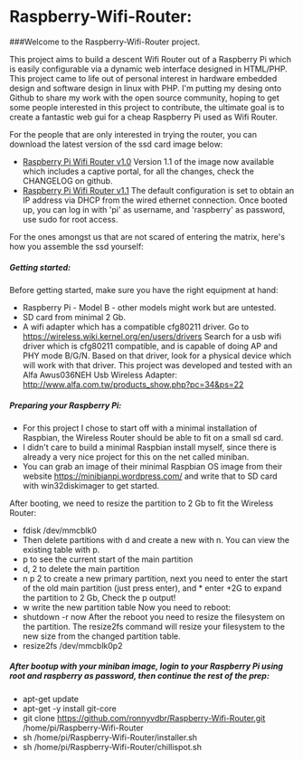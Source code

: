 # Raspberry-Wifi-Router:

###Welcome to the Raspberry-Wifi-Router project.

This project aims to build a descent Wifi Router out of a Raspberry Pi which is easily configurable via
a dynamic web interface designed in HTML/PHP.
This project came to life out of personal interest in hardware embedded design and software design in linux with PHP.
I'm putting my desing onto Github to share my work with the open source community, hoping to get some people interested in this project to contribute, the ultimate goal is to create a fantastic web gui for a cheap Raspberry Pi used as Wifi Router.

For the people that are only interested in trying the router, you can download the latest version of the ssd card image below:
* [Raspberry Pi Wifi Router v1.0](http://ronnyvdb.synology.me:8080/RaspberryWAPv1.0.zip)
Version 1.1 of the image now available which includes a captive portal, for all the changes, check the CHANGELOG on github.
* [Raspberry Pi Wifi Router v1.1](http://ronnyvdb.synology.me:8080/RaspberryWAPv1.1.zip)
The default configuration is set to obtain an IP address via DHCP from the wired ethernet connection.
Once booted up, you can log in with 'pi' as username, and 'raspberry' as password, use sudo for root access.

For the ones amongst us that are not scared of entering the matrix, here's how you assemble the ssd yourself:

##### Getting started:
Before getting started, make sure you have the right equipment at hand:
* Raspberry Pi - Model B - other models might work but are untested.
* SD card from minimal 2 Gb.
* A wifi adapter which has a compatible cfg80211 driver.
Go to https://wireless.wiki.kernel.org/en/users/drivers
Search for a usb wifi driver which is cfg80211 compatible, and is capable of doing AP and PHY mode B/G/N.
Based on that driver, look for a physical device which will work with that driver.
This project was developed and tested with an Alfa Awus036NEH Usb Wireless Adapter: http://www.alfa.com.tw/products_show.php?pc=34&ps=22

##### Preparing your Raspberry Pi:
* For this project I chose to start off with a minimal installation of Raspbian, the Wireless Router should be able to fit on a small sd card.
* I didn't care to build a minimal Raspbian install myself, since there is already a very nice project for this on the net called miniban.
* You can grab an image of their minimal Raspbian OS image from their website https://minibianpi.wordpress.com/ and write that to SD card with win32diskimager to get started.

After booting, we need to resize the partition to 2 Gb to fit the Wireless Router:
* fdisk /dev/mmcblk0
* Then delete partitions with d and create a new with n. You can view the existing table with p.
* p to see the current start of the main partition
* d, 2 to delete the main partition
* n p 2 to create a new primary partition, next you need to enter the start of the old main partition (just press enter), and * enter +2G to expand the partition to 2 Gb, Check the p output!
* w write the new partition table
Now you need to reboot:
* shutdown -r now
After the reboot you need to resize the filesystem on the partition. The resize2fs command will resize your filesystem to the new size from the changed partition table.
* resize2fs /dev/mmcblk0p2

##### After bootup with your miniban image, login to your Raspberry Pi using root and raspberry as password, then continue the rest of the prep:
* apt-get update
* apt-get -y install git-core
* git clone https://github.com/ronnyvdbr/Raspberry-Wifi-Router.git /home/pi/Raspberry-Wifi-Router
* sh /home/pi/Raspberry-Wifi-Router/installer.sh
* sh /home/pi/Raspberry-Wifi-Router/chillispot.sh



